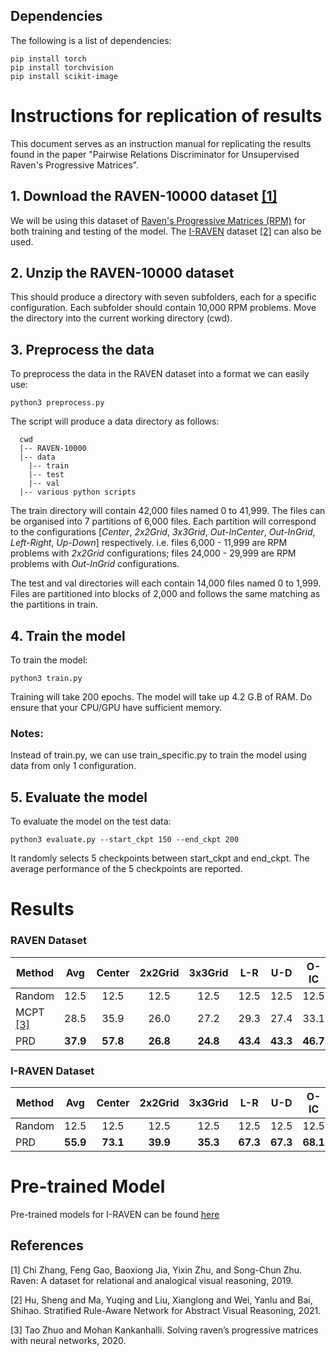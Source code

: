 ## Dependencies

The following is a list of dependencies:

    pip install torch
    pip install torchvision
    pip install scikit-image


# Instructions for replication of results

This document serves as an instruction manual for replicating the results found in the paper "Pairwise Relations Discriminator for Unsupervised Raven's Progressive Matrices". 

## 1. Download the RAVEN-10000 dataset [[1]](#1)

We will be using this dataset of [Raven's Progressive Matrices (RPM)](https://drive.google.com/file/d/111swnEzAY2NfZgeyAhVwQujMjRUfeyuY/view) for both training and testing of the model. The [I-RAVEN](https://github.com/husheng12345/SRAN) dataset [[2]](#2) can also be used.

## 2. Unzip the RAVEN-10000 dataset

This should produce a directory with seven subfolders, each for a specific configuration. Each subfolder should contain 10,000 RPM problems. Move the directory into the current working directory (cwd).

## 3. Preprocess the data


To preprocess the data in the RAVEN dataset into a format we can easily use:

``python3 preprocess.py``


The script will produce a data directory as follows:
```
  cwd
  |-- RAVEN-10000
  |-- data
    |-- train
    |-- test
    |-- val
  |-- various python scripts
  ```

  The train directory will contain 42,000 files named 0 to 41,999. The files can be organised into 7 partitions of 6,000 files. Each partition will correspond to the configurations [*Center*, *2x2Grid*, *3x3Grid*, *Out-InCenter*, *Out-InGrid*, *Left-Right*, *Up-Down*] respectively.   i.e. files 6,000 - 11,999 are RPM problems with *2x2Grid* configurations; files 24,000 - 29,999 are RPM problems with *Out-InGrid* configurations.

The test and val directories will each contain 14,000 files named 0 to 1,999. Files are partitioned into blocks of 2,000 and follows the same matching as the partitions in train.

## 4. Train the model

To train the model:

``python3 train.py``

Training will take 200 epochs. The model will take up 4.2 G.B of RAM. Do ensure that your CPU/GPU have sufficient memory.

### Notes: 
Instead of train.py, we can use train_specific.py to train the model using data from only 1 configuration. 

## 5. Evaluate the model

To evaluate the model on the test data:

``python3 evaluate.py --start_ckpt 150 --end_ckpt 200``

It randomly selects 5 checkpoints between start_ckpt and end_ckpt. The average performance of the 5 checkpoints are reported.


# Results

### RAVEN Dataset       
Method | Avg  |  Center  | 2x2Grid | 3x3Grid | L-R | U-D  | O-IC  | O-IG  
--- | :---: | :---: | :---: | :---: | :---: | :---: | :---: | :---: 
Random | 12.5 | 12.5 |12.5 |12.5 |12.5 |12.5 |12.5 |12.5 
MCPT [[3]](#3)| 28.5 | 35.9| 26.0| 27.2| 29.3| 27.4| 33.1| 20.7
PRD | **37.9** | **57.8**| **26.8**| **24.8**| **43.4**| **43.3**| **46.7**| **22.9**

### I-RAVEN Dataset    
Method | Avg  |  Center  | 2x2Grid | 3x3Grid | L-R | U-D  | O-IC  | O-IG  
--- | :---: | :---: | :---: | :---: | :---: | :---: | :---: | :---: 
Random | 12.5 | 12.5 |12.5 |12.5 |12.5 |12.5 |12.5 |12.5 
PRD | **55.9** | **73.1**| **39.9**| **35.3**| **67.3**| **67.3**| **68.1**| **40.60**

# Pre-trained Model
Pre-trained models for I-RAVEN can be found [here](https://drive.google.com/file/d/1eX5wdmxZg2v29AOUcEsnCxGGxsYEkCM4/view?usp=sharing)

## References
<a id="1">[1]</a> Chi Zhang, Feng Gao, Baoxiong Jia, Yixin Zhu, and Song-Chun Zhu. Raven: A dataset for relational and analogical visual reasoning, 2019.

<a id="2">[2]</a> Hu, Sheng and Ma, Yuqing and Liu, Xianglong and Wei, Yanlu and Bai, Shihao. Stratified Rule-Aware Network for Abstract Visual Reasoning, 2021.

<a id="3">[3]</a> Tao Zhuo and Mohan Kankanhalli. Solving raven’s progressive matrices with neural networks, 2020.
